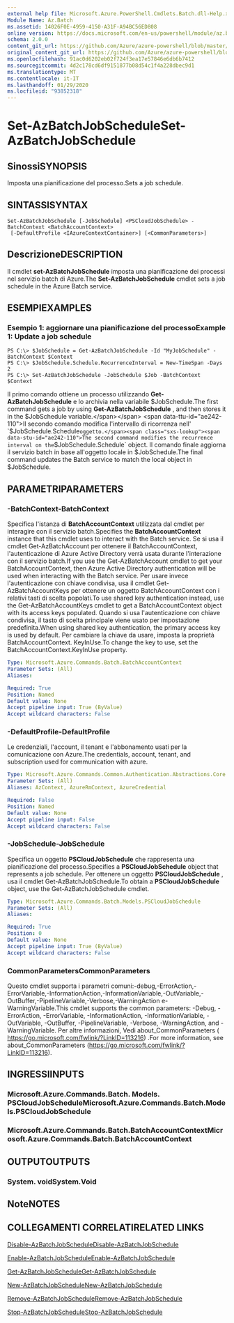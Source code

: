 ```yaml
---
external help file: Microsoft.Azure.PowerShell.Cmdlets.Batch.dll-Help.xml
Module Name: Az.Batch
ms.assetid: 14026F0E-4959-4150-A31F-A94BC56ED808
online version: https://docs.microsoft.com/en-us/powershell/module/az.batch/set-azbatchjobschedule
schema: 2.0.0
content_git_url: https://github.com/Azure/azure-powershell/blob/master/src/Batch/Batch/help/Set-AzBatchJobSchedule.md
original_content_git_url: https://github.com/Azure/azure-powershell/blob/master/src/Batch/Batch/help/Set-AzBatchJobSchedule.md
ms.openlocfilehash: 91ac0d6202eb02f724f3ea17e57846e6db6b7412
ms.sourcegitcommit: 4d2c178cd6df9151877b08d54c1f4a228dbec9d1
ms.translationtype: MT
ms.contentlocale: it-IT
ms.lasthandoff: 01/29/2020
ms.locfileid: "93852318"
---
```

# <span data-ttu-id="ae242-101">Set-AzBatchJobSchedule</span><span class="sxs-lookup"><span data-stu-id="ae242-101">Set-AzBatchJobSchedule</span></span>

## <span data-ttu-id="ae242-102">Sinossi</span><span class="sxs-lookup"><span data-stu-id="ae242-102">SYNOPSIS</span></span>
<span data-ttu-id="ae242-103">Imposta una pianificazione del processo.</span><span class="sxs-lookup"><span data-stu-id="ae242-103">Sets a job schedule.</span></span>

## <span data-ttu-id="ae242-104">SINTASSI</span><span class="sxs-lookup"><span data-stu-id="ae242-104">SYNTAX</span></span>

```
Set-AzBatchJobSchedule [-JobSchedule] <PSCloudJobSchedule> -BatchContext <BatchAccountContext>
 [-DefaultProfile <IAzureContextContainer>] [<CommonParameters>]
```

## <span data-ttu-id="ae242-105">Descrizione</span><span class="sxs-lookup"><span data-stu-id="ae242-105">DESCRIPTION</span></span>
<span data-ttu-id="ae242-106">Il cmdlet **set-AzBatchJobSchedule** imposta una pianificazione dei processi nel servizio batch di Azure.</span><span class="sxs-lookup"><span data-stu-id="ae242-106">The **Set-AzBatchJobSchedule** cmdlet sets a job schedule in the Azure Batch service.</span></span>

## <span data-ttu-id="ae242-107">ESEMPI</span><span class="sxs-lookup"><span data-stu-id="ae242-107">EXAMPLES</span></span>

### <span data-ttu-id="ae242-108">Esempio 1: aggiornare una pianificazione del processo</span><span class="sxs-lookup"><span data-stu-id="ae242-108">Example 1: Update a job schedule</span></span>
```
PS C:\> $JobSchedule = Get-AzBatchJobSchedule -Id "MyJobSchedule" -BatchContext $Context
PS C:\> $JobSchedule.Schedule.RecurrenceInterval = New-TimeSpan -Days 2
PS C:\> Set-AzBatchJobSchedule -JobSchedule $Job -BatchContext $Context
```

<span data-ttu-id="ae242-109">Il primo comando ottiene un processo utilizzando **Get-AzBatchJobSchedule** e lo archivia nella variabile $JobSchedule.</span><span class="sxs-lookup"><span data-stu-id="ae242-109">The first command gets a job by using **Get-AzBatchJobSchedule** , and then stores it in the $JobSchedule variable.</span></span>
<span data-ttu-id="ae242-110">Il secondo comando modifica l'intervallo di ricorrenza nell' `$JobSchedule.Schedule` oggetto.</span><span class="sxs-lookup"><span data-stu-id="ae242-110">The second command modifies the recurrence interval on the `$JobSchedule.Schedule` object.</span></span>
<span data-ttu-id="ae242-111">Il comando finale aggiorna il servizio batch in base all'oggetto locale in $JobSchedule.</span><span class="sxs-lookup"><span data-stu-id="ae242-111">The final command updates the Batch service to match the local object in $JobSchedule.</span></span>

## <span data-ttu-id="ae242-112">PARAMETRI</span><span class="sxs-lookup"><span data-stu-id="ae242-112">PARAMETERS</span></span>

### <span data-ttu-id="ae242-113">-BatchContext</span><span class="sxs-lookup"><span data-stu-id="ae242-113">-BatchContext</span></span>
<span data-ttu-id="ae242-114">Specifica l'istanza di **BatchAccountContext** utilizzata dal cmdlet per interagire con il servizio batch.</span><span class="sxs-lookup"><span data-stu-id="ae242-114">Specifies the **BatchAccountContext** instance that this cmdlet uses to interact with the Batch service.</span></span>
<span data-ttu-id="ae242-115">Se si usa il cmdlet Get-AzBatchAccount per ottenere il BatchAccountContext, l'autenticazione di Azure Active Directory verrà usata durante l'interazione con il servizio batch.</span><span class="sxs-lookup"><span data-stu-id="ae242-115">If you use the Get-AzBatchAccount cmdlet to get your BatchAccountContext, then Azure Active Directory authentication will be used when interacting with the Batch service.</span></span> <span data-ttu-id="ae242-116">Per usare invece l'autenticazione con chiave condivisa, usa il cmdlet Get-AzBatchAccountKeys per ottenere un oggetto BatchAccountContext con i relativi tasti di scelta popolati.</span><span class="sxs-lookup"><span data-stu-id="ae242-116">To use shared key authentication instead, use the Get-AzBatchAccountKeys cmdlet to get a BatchAccountContext object with its access keys populated.</span></span> <span data-ttu-id="ae242-117">Quando si usa l'autenticazione con chiave condivisa, il tasto di scelta principale viene usato per impostazione predefinita.</span><span class="sxs-lookup"><span data-stu-id="ae242-117">When using shared key authentication, the primary access key is used by default.</span></span> <span data-ttu-id="ae242-118">Per cambiare la chiave da usare, imposta la proprietà BatchAccountContext. KeyInUse.</span><span class="sxs-lookup"><span data-stu-id="ae242-118">To change the key to use, set the BatchAccountContext.KeyInUse property.</span></span>

```yaml
Type: Microsoft.Azure.Commands.Batch.BatchAccountContext
Parameter Sets: (All)
Aliases:

Required: True
Position: Named
Default value: None
Accept pipeline input: True (ByValue)
Accept wildcard characters: False
```

### <span data-ttu-id="ae242-119">-DefaultProfile</span><span class="sxs-lookup"><span data-stu-id="ae242-119">-DefaultProfile</span></span>
<span data-ttu-id="ae242-120">Le credenziali, l'account, il tenant e l'abbonamento usati per la comunicazione con Azure.</span><span class="sxs-lookup"><span data-stu-id="ae242-120">The credentials, account, tenant, and subscription used for communication with azure.</span></span>

```yaml
Type: Microsoft.Azure.Commands.Common.Authentication.Abstractions.Core.IAzureContextContainer
Parameter Sets: (All)
Aliases: AzContext, AzureRmContext, AzureCredential

Required: False
Position: Named
Default value: None
Accept pipeline input: False
Accept wildcard characters: False
```

### <span data-ttu-id="ae242-121">-JobSchedule</span><span class="sxs-lookup"><span data-stu-id="ae242-121">-JobSchedule</span></span>
<span data-ttu-id="ae242-122">Specifica un oggetto **PSCloudJobSchedule** che rappresenta una pianificazione del processo.</span><span class="sxs-lookup"><span data-stu-id="ae242-122">Specifies a **PSCloudJobSchedule** object that represents a job schedule.</span></span>
<span data-ttu-id="ae242-123">Per ottenere un oggetto **PSCloudJobSchedule** , usa il cmdlet Get-AzBatchJobSchedule.</span><span class="sxs-lookup"><span data-stu-id="ae242-123">To obtain a **PSCloudJobSchedule** object, use the Get-AzBatchJobSchedule cmdlet.</span></span>

```yaml
Type: Microsoft.Azure.Commands.Batch.Models.PSCloudJobSchedule
Parameter Sets: (All)
Aliases:

Required: True
Position: 0
Default value: None
Accept pipeline input: True (ByValue)
Accept wildcard characters: False
```

### <span data-ttu-id="ae242-124">CommonParameters</span><span class="sxs-lookup"><span data-stu-id="ae242-124">CommonParameters</span></span>
<span data-ttu-id="ae242-125">Questo cmdlet supporta i parametri comuni:-debug,-ErrorAction,-ErrorVariable,-InformationAction,-InformationVariable,-OutVariable,-OutBuffer,-PipelineVariable,-Verbose,-WarningAction e-WarningVariable.</span><span class="sxs-lookup"><span data-stu-id="ae242-125">This cmdlet supports the common parameters: -Debug, -ErrorAction, -ErrorVariable, -InformationAction, -InformationVariable, -OutVariable, -OutBuffer, -PipelineVariable, -Verbose, -WarningAction, and -WarningVariable.</span></span> <span data-ttu-id="ae242-126">Per altre informazioni, Vedi about_CommonParameters ( https://go.microsoft.com/fwlink/?LinkID=113216) .</span><span class="sxs-lookup"><span data-stu-id="ae242-126">For more information, see about_CommonParameters (https://go.microsoft.com/fwlink/?LinkID=113216).</span></span>

## <span data-ttu-id="ae242-127">INGRESSI</span><span class="sxs-lookup"><span data-stu-id="ae242-127">INPUTS</span></span>

### <span data-ttu-id="ae242-128">Microsoft.Azure.Commands.Batch. Models. PSCloudJobSchedule</span><span class="sxs-lookup"><span data-stu-id="ae242-128">Microsoft.Azure.Commands.Batch.Models.PSCloudJobSchedule</span></span>

### <span data-ttu-id="ae242-129">Microsoft.Azure.Commands.Batch.BatchAccountContext</span><span class="sxs-lookup"><span data-stu-id="ae242-129">Microsoft.Azure.Commands.Batch.BatchAccountContext</span></span>

## <span data-ttu-id="ae242-130">OUTPUT</span><span class="sxs-lookup"><span data-stu-id="ae242-130">OUTPUTS</span></span>

### <span data-ttu-id="ae242-131">System. void</span><span class="sxs-lookup"><span data-stu-id="ae242-131">System.Void</span></span>

## <span data-ttu-id="ae242-132">Note</span><span class="sxs-lookup"><span data-stu-id="ae242-132">NOTES</span></span>

## <span data-ttu-id="ae242-133">COLLEGAMENTI CORRELATI</span><span class="sxs-lookup"><span data-stu-id="ae242-133">RELATED LINKS</span></span>

[<span data-ttu-id="ae242-134">Disable-AzBatchJobSchedule</span><span class="sxs-lookup"><span data-stu-id="ae242-134">Disable-AzBatchJobSchedule</span></span>](./Disable-AzBatchJobSchedule.md)

[<span data-ttu-id="ae242-135">Enable-AzBatchJobSchedule</span><span class="sxs-lookup"><span data-stu-id="ae242-135">Enable-AzBatchJobSchedule</span></span>](./Enable-AzBatchJobSchedule.md)

[<span data-ttu-id="ae242-136">Get-AzBatchJobSchedule</span><span class="sxs-lookup"><span data-stu-id="ae242-136">Get-AzBatchJobSchedule</span></span>](./Get-AzBatchJobSchedule.md)

[<span data-ttu-id="ae242-137">New-AzBatchJobSchedule</span><span class="sxs-lookup"><span data-stu-id="ae242-137">New-AzBatchJobSchedule</span></span>](./New-AzBatchJobSchedule.md)

[<span data-ttu-id="ae242-138">Remove-AzBatchJobSchedule</span><span class="sxs-lookup"><span data-stu-id="ae242-138">Remove-AzBatchJobSchedule</span></span>](./Remove-AzBatchJobSchedule.md)

[<span data-ttu-id="ae242-139">Stop-AzBatchJobSchedule</span><span class="sxs-lookup"><span data-stu-id="ae242-139">Stop-AzBatchJobSchedule</span></span>](./Stop-AzBatchJobSchedule.md)


